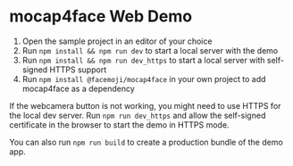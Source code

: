 # mocap4face Web Demo

1. Open the sample project in an editor of your choice
2. Run `npm install && npm run dev` to start a local server with the demo
3. Run `npm install && npm run dev_https` to start a local server with self-signed HTTPS support
4. Run `npm install @facemoji/mocap4face` in your own project to add mocap4face as a dependency

If the webcamera button is not working, you might need to use HTTPS for the local dev server.
Run `npm run dev_https` and allow the self-signed certificate in the browser to start the demo in HTTPS mode.

You can also run `npm run build` to create a production bundle of the demo app.
